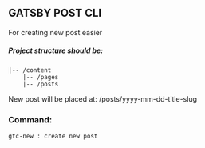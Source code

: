 ## GATSBY POST CLI

For creating new post easier

##### Project structure should be:

```
|-- /content
    |-- /pages
    |-- /posts
```

New post will be placed at: /posts/yyyy-mm-dd-title-slug

### Command:

```
gtc-new : create new post
```
